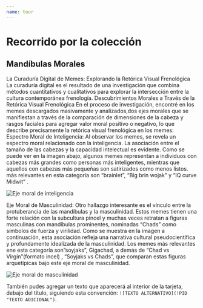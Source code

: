 ```yaml
---
name: tour
---
```


# Recorrido por la colección





<h2>Mandíbulas Morales </h2>

La Curaduría Digital de Memes: Explorando la Retórica Visual Frenológica
La curaduría digital es el resultado de una investigación que combina métodos cuantitativos y cualitativos para explorar la intersección entre la cultura contemporánea frenología.
Descubrimientos Morales a Través de la Retórica Visual Frenológica
En el proceso de investigación, encontré  en los memes  descargados masivamente y analizados,dos ejes morales que se manifiestan a través de la  comparación de dimensiones de la cabeza y rasgos faciales para agregar valor moral positivo o negativo, lo que describe precisamente la retórica visual frenológica en los memes:
Espectro Moral de Inteligencia: Al observar los memes, se revela un espectro moral relacionado con la inteligencia. La asociación entre el tamaño de las cabezas y la capacidad intelectual es evidente. Como se puede ver en la imagen abajo, algunos memes representan a individuos con cabezas más grandes como personas más inteligentes, mientras que aquellos con cabezas más pequeñas son satirizados como menos listos.  más relevantes en esta categoría son “brainlet”, “Big brin wojak” y  “IQ curve Midwit” .

![Eje moral de inteligencia](!PID "TEXTO ADICIONAL")

Eje Moral de Masculinidad: Otro hallazgo interesante es el vínculo entre la protuberancia de las mandíbulas y la masculinidad. Estos memes tienen una forte relación con la subcultura pincel y muchas veces retratan a figuras masculinas con mandíbulas prominentes, nominadas “Chads” como símbolos de fuerza y virilidad. Como se muestra en la imagen a continuación, esta asociación refleja una narrativa cultural  pseudocientífica y profundamente idealizada  de la masculinidad. Los memes más relevantes ene esta categoría son”soyjaks”, Gigachad, a demás de “Chad vs Virgin”(formato incel) , “Soyjaks vs Chads”, que comparan estas figuras arquetípicas bajo este eje moral de masculinidad.

![Eje moral de masculinidad](!PID "TEXTO ADICIONAL")



También pudes agregar un texto que aparecerá al interior de la tarjeta, debajo del título, siguiendo esta convención:  `![TEXTO ALTERNATIVO](!PID "TEXTO ADICIONAL")`.